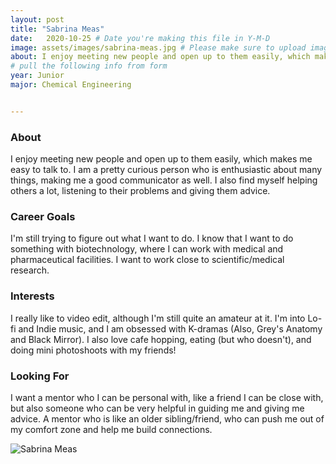 ```yaml
---
layout: post
title: "Sabrina Meas"
date:   2020-10-25 # Date you're making this file in Y-M-D
image: assets/images/sabrina-meas.jpg # Please make sure to upload image in /assets/images/fname-lastname.ext format 
about: I enjoy meeting new people and open up to them easily, which makes me easy to talk to. I am a pretty curious person who is enthusiastic about many things, making me a good communicator as well. I also find myself helping others a lot, listening to their problems and giving them advice. # "Briefly describe yourself"
# pull the following info from form
year: Junior 
major: Chemical Engineering


---
```


### About

I enjoy meeting new people and open up to them easily, which makes me easy to talk to. I am a pretty curious person who is enthusiastic about many things, making me a good communicator as well. I also find myself helping others a lot, listening to their problems and giving them advice.

### Career Goals

I'm still trying to figure out what I want to do. I know that I want to do something with biotechnology, where I can work with medical and pharmaceutical facilities. I want to work close to scientific/medical research.

### Interests

I really like to video edit, although I'm still quite an amateur at it. I'm into Lo-fi and Indie music, and I am obsessed with K-dramas (Also, Grey's Anatomy and Black Mirror). I also love cafe hopping, eating (but who doesn't), and doing mini photoshoots with my friends!

### Looking For

I want a mentor who I can be personal with, like a friend I can be close with, but also someone who can be very helpful in guiding me and giving me advice. A mentor who is like an older sibling/friend, who can push me out of my comfort zone and help me build connections.

<div class="text-center my-5">
    <img src="{{ "assets/images/sabrina-meas.png" | absolute_url }}" alt="Sabrina Meas" class="rounded post-img" />
</div>
